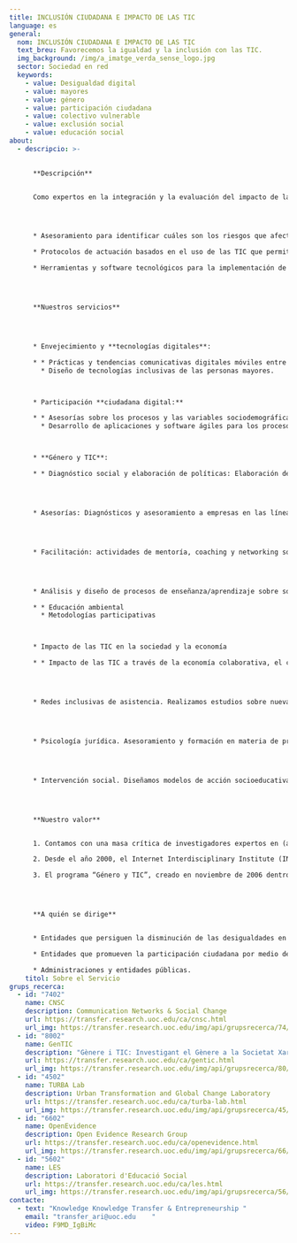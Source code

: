 ```yaml
---
title: INCLUSIÓN CIUDADANA E IMPACTO DE LAS TIC
language: es
general:
  nom: INCLUSIÓN CIUDADANA E IMPACTO DE LAS TIC
  text_breu: Favorecemos la igualdad y la inclusión con las TIC.
  img_background: /img/a_imatge_verda_sense_logo.jpg
  sector: Sociedad en red
  keywords:
    - value: Desigualdad digital
    - value: mayores
    - value: género
    - value: participación ciudadana
    - value: colectivo vulnerable
    - value: exclusión social
    - value: educación social
about:
  - descripcio: >-
      

      **Descripción** 


      Como expertos en la integración y la evaluación del impacto de las TIC en la sociedad, te proporcionamos las herramientas y capacidades necesarias para favorecer las igualdades sociales y promocionar la inclusión y la participación ciudadana. Para conseguirlo te ofrecemos:




      * Asesoramiento para identificar cuáles son los riesgos que afectan a los **colectivos vulnerables** y qué papel juega la brecha digital.

      * Protocolos de actuación basados en el uso de las TIC que permiten minimizar la exclusión social y potenciar **herramientas niveladoras** de desigualdades.

      * Herramientas y software tecnológicos para la implementación de procesos de participación y colaboración.




      **Nuestros servicios**




      * Envejecimiento y **tecnologías digitales**:

      * * Prácticas y tendencias comunicativas digitales móviles entre los mayores.
        * Diseño de tecnologías inclusivas de las personas mayores.



      * Participación **ciudadana digital:**

      * * Asesorías sobre los procesos y las variables sociodemográficas que determinan la participación electrónica.
        * Desarrollo de aplicaciones y software ágiles para los procesos participativos.



      * **Género y TIC**:

      * * Diagnóstico social y elaboración de políticas: Elaboración de políticas públicas referentes a género y TIC e inclusión social. Análisis de la brecha digital de género en el acceso y uso de las TIC. Análisis de las barreras para el desarrollo profesional referentes al género.




      * Asesorías: Diagnósticos y asesoramiento a empresas en las líneas de género y TIC. Consultoría para la elaboración y evaluación de planes de igualdad de género para universidades y administraciones. Asesoramiento sobre cómo incorporar indicadores de género en el estudio de desigualdades sociales. Asesoramiento sobre cómo incorporar la perspectiva de género en la investigación.




      * Facilitación: actividades de mentoría, coaching y networking sobre género y TIC. 




      * Análisis y diseño de procesos de enseñanza/aprendizaje sobre sostenibilidad desde una perspectiva crítica y participativa (cocreación)

      * * Educación ambiental
        * Metodologías participativas



      * Impacto de las TIC en la sociedad y la economía

      * * Impacto de las TIC a través de la economía colaborativa, el cooperativismo de plataformas y las nuevas formas de interacción entre empresas y consumidores.




      * Redes inclusivas de asistencia. Realizamos estudios sobre nuevas formas de acción colectiva y apoyo social en el campo del envejecimiento, la discapacidad y las dolencias crónicas.




      * Psicología jurídica. Asesoramiento y formación en materia de prevención e intervención en ámbitos afines a la psicología jurídica tanto en empresas privadas como públicas.




      * Intervención social. Diseñamos modelos de acción socioeducativa y hacemos asesoramiento y consultoría para el desarrollo profesional de la educación social.




      **Nuestro valor**


      1. Contamos con una masa crítica de investigadores expertos en (a) retos sociales relevantes de la sociedad en red (conexiones entre las TIC y la política, la demografía o el envejecimiento), (b) en transformaciones urbanas socioambientales y tecnológicas, (c) las relaciones de género con la ciencia y las TIC y (d) en el impacto de la revolución digital en instituciones y el empoderamiento de la ciudadanía.

      2. Desde el año 2000, el Internet Interdisciplinary Institute (IN3) es nuestro centro de referencia en I&I y está dirigido al estudio de internet y de los efectos de la interacción entre las tecnologías digitales y la actividad humana. 

      3. El programa “Género y TIC”, creado en noviembre de 2006 dentro del IN3, se encarga de analizar los porqués de la baja participación de las mujeres en diferentes ámbitos de las tecnologías de la información y la comunicación (TIC) –ámbitos de la educación, la investigación y el trabajo– así como de las injusticias que se derivan de ello. En la actualidad, “Género y TIC” es un grupo de investigación consolidado de proyección y prestigio internacional. 




      **A quién se dirige**


      * Entidades que persiguen la disminución de las desigualdades en el ámbito social, profesional y en entornos digitales.

      * Entidades que promueven la participación ciudadana por medio de la tecnología y las redes.

      * Administraciones y entidades públicas.
    titol: Sobre el Servicio
grups_recerca:
  - id: "7402"
    name: CNSC
    description: Communication Networks & Social Change
    url: https://transfer.research.uoc.edu/ca/cnsc.html
    url_img: https://transfer.research.uoc.edu/img/api/grupsrecerca/74/image/1594122351477
  - id: "8002"
    name: GenTIC
    description: "Gènere i TIC: Investigant el Gènere a la Societat Xarxa"
    url: https://transfer.research.uoc.edu/ca/gentic.html
    url_img: https://transfer.research.uoc.edu/img/api/grupsrecerca/80/image/1594282456037
  - id: "4502"
    name: TURBA Lab
    description: Urban Transformation and Global Change Laboratory
    url: https://transfer.research.uoc.edu/ca/turba-lab.html
    url_img: https://transfer.research.uoc.edu/img/api/grupsrecerca/45/image/1594289098765
  - id: "6602"
    name: OpenEvidence
    description: Open Evidence Research Group
    url: https://transfer.research.uoc.edu/ca/openevidence.html
    url_img: https://transfer.research.uoc.edu/img/api/grupsrecerca/66/image/1594111453905
  - id: "5602"
    name: LES
    description: Laboratori d'Educació Social
    url: https://transfer.research.uoc.edu/ca/les.html
    url_img: https://transfer.research.uoc.edu/img/api/grupsrecerca/56/image/1594104732405
contacte:
  - text: "Knowledge Knowledge Transfer & Entrepreneurship "
    email: "transfer_ari@uoc.edu    "
    video: F9MD_IgBiMc
---
```

